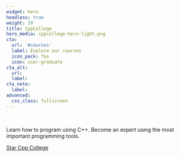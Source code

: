```yaml
---
widget: hero
headless: true
weight: 10
title: CppCollege
hero_media: cppcollege-hero-light.png
cta:
  url: '#courses'
  label: Explore our courses
  icon_pack: fas
  icon: user-graduate
cta_alt:
  url:
  label:
cta_note:
  label:
advanced:
  css_class: fullscreen
---
```


<br>

Learn how to program using C++. Become an expert using the most important programming tools.

<a class="github-button" href="https://github.com/mpp3/cppcollege" data-icon="octicon-star" data-size="large" data-show-count="true" aria-label="Star Cpp College">Star Cpp College</a><script async defer src="https://buttons.github.io/buttons.js"></script>
